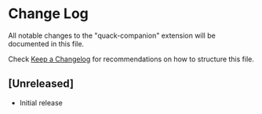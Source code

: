 # Change Log

All notable changes to the "quack-companion" extension will be documented in this file.

Check [Keep a Changelog](http://keepachangelog.com/) for recommendations on how to structure this file.

## [Unreleased]

- Initial release
